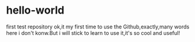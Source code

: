 # hello-world
first test repository
ok,it my first time to use the Github,exactly,many words here i don't konw.But i will stick to learn to use it,it's so cool
and useful!
